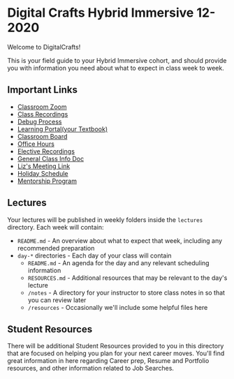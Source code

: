 # Digital Crafts Hybrid Immersive 12-2020

Welcome to DigitalCrafts!

This is your field guide to your Hybrid Immersive cohort, and should provide you with information you need about what to expect in class week to week.

## Important Links

- [Classroom Zoom](https://bit.ly/3qpSqQS)
- [Class Recordings](https://docs.google.com/spreadsheets/d/1T7UjFU2r-hBy-nvo-XRCmNK_y6AYBHhfkQdZXXZ5FKE/edit#gid=0)
- [Debug Process](https://docs.google.com/document/d/1Hb3IZVcnrZQ6FXNgiqUBbqrEkRv-k1O_TFffqj3KoVs/)
- [Learning Portal(your Textbook)](https://learn.digitalcrafts.com/immersive/)
- [Classroom Board](https://trello.com/b/BosNw9ps/hyb-imm-12-2020-roadmap)
- [Office Hours](https://bit.ly/2V696Ps)
- [Elective Recordings](https://bit.ly/2VmEiJ6)
- [General Class Info Doc](https://bit.ly/3g2F2NE)
- [Liz's Meeting Link](https://app.hubspot.com/meetings/liz108)
- [Holiday Schedule](https://docs.google.com/document/d/1h9akZN_HDBRBuprUJkLnx82GGBm_zImcWoVr-IL1eg4/edit?usp=sharing)
- [Mentorship Program](https://share.hsforms.com/1reW_NwkpSzOq47uGFtXYuQ1id8k)


## Lectures

Your lectures will be published in weekly folders inside the `lectures` directory. Each week will contain:

- `README.md` - An overview about what to expect that week, including any recommended preparation
- `day-*` directories - Each day of your class will contain
  - `README.md` - An agenda for the day and any relevant scheduling information
  - `RESOURCES.md` - Additional resources that may be relevant to the day's lecture
  - `/notes` - A directory for your instructor to store class notes in so that you can review later
  - `/resources` - Occasionally we'll include some helpful files here

## Student Resources

There will be additional Student Resources provided to you in this directory that are focused on helping you plan for your next career moves. You'll find great information in here regarding Career prep, Resume and Portfolio resources, and other information related to Job Searches.

